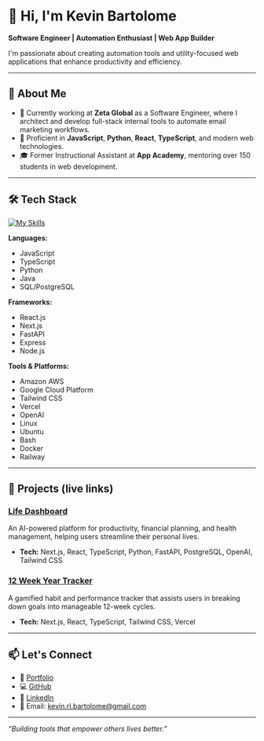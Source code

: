 # 👋 Hi, I'm Kevin Bartolome

**Software Engineer | Automation Enthusiast | Web App Builder**

I'm passionate about creating automation tools and utility-focused web applications that enhance productivity and efficiency.

---

## 🧠 About Me

- 🔭 Currently working at **Zeta Global** as a Software Engineer, where I architect and develop full-stack internal tools to automate email marketing workflows.
- 🧰 Proficient in **JavaScript**, **Python**, **React**, **TypeScript**, and modern web technologies.
- 🎓 Former Instructional Assistant at **App Academy**, mentoring over 150 students in web development.

---

## 🛠️ Tech Stack

[![My Skills](https://skillicons.dev/icons?i=js,ts,py,java,postgres,react,nextjs,fastapi,express,nodejs,aws,gcp,tailwind,vercel,atom,linux,ubuntu,bash,docker,git,github,html&perline=11)](https://skillicons.dev)

**Languages:**

- JavaScript
- TypeScript
- Python
- Java
- SQL/PostgreSQL

**Frameworks:**

- React.js
- Next.js
- FastAPI
- Express
- Node.js

**Tools & Platforms:**

- Amazon AWS
- Google Cloud Platform
- Tailwind CSS
- Vercel
- OpenAI
- Linux
- Ubuntu
- Bash
- Docker
- Railway

---

## 🚀 Projects (live links)

### [Life Dashboard](https://life-dashboard-eta.vercel.app/)

An AI-powered platform for productivity, financial planning, and health management, helping users streamline their personal lives.

- **Tech:** Next.js, React, TypeScript, Python, FastAPI, PostgreSQL, OpenAI, Tailwind CSS

### [12 Week Year Tracker](https://12-week-year-nine.vercel.app/)

A gamified habit and performance tracker that assists users in breaking down goals into manageable 12-week cycles.

- **Tech:** Next.js, React, TypeScript, Tailwind CSS, Vercel

---


## 📫 Let's Connect

- 💼 [Portfolio](https://portfolio-self-three-61.vercel.app/)
- 💻 [GitHub](https://github.com/kxvin1)
- 🔗 [LinkedIn](https://www.linkedin.com/in/kevin-bartolome/)
- 📧 Email: kevin.rl.bartolome@gmail.com

---

*“Building tools that empower others lives better.”*


